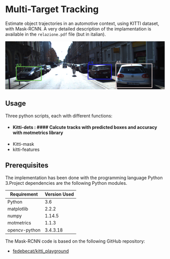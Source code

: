 # Multi-Target Tracking

Estimate object trajectories in an automotive context, using KITTI dataset, with Mask-RCNN.
A very detailed description of the implamentation is available in the `relazione.pdf` file (but in italian).

![TestImage1](./images/image1.png)
## Usage
Three python scripts, each with different functions:
 * #### Kitti-dets : #### Calcute tracks with predicted boxes and accuracy with motmetrics library
 * Kitti-mask
 * kitti-features


## Prerequisites
The implementation has been done with the programming language Python 3.Project dependencies are the following Python modules. 

Requirement | Version Used
------------| ------------
Python | 3.6
matplotlib | 2.2.2  
numpy |  1.14.5 
motmetrics | 1.1.3
opencv-python | 3.4.3.18 

The Mask-RCNN code is based on the following GitHub repository:

- [fedebecat/kitti_playground](https://github.com/fedebecat/kitti_playground)
